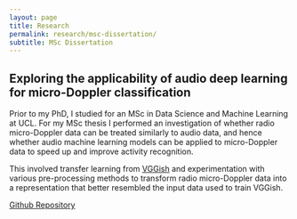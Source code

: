 ```yaml
---
layout: page
title: Research
permalink: research/msc-dissertation/
subtitle: MSc Dissertation
---
```


## Exploring the applicability of audio deep learning for micro-Doppler classification

Prior to my PhD, I studied for an MSc in Data Science and Machine Learning at UCL. For my MSc thesis I performed an investigation of whether radio micro-Doppler data can be treated similarly to audio data, and hence whether audio machine learning models can be applied to micro-Doppler data to speed up and improve activity recognition. 

This involved transfer learning from [VGGish](https://github.com/tensorflow/models/tree/master/research/audioset/vggish) and experimentation with various pre-processing methods to transform radio micro-Doppler data into a representation that better resembled the input data used to train VGGish. 

[Github Repository](https://github.com/ktmai/msc-dissertation)